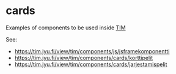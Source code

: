 # cards
Examples of components to be used inside [TIM](tim.jyu.fi)

See:

- <https://tim.jyu.fi/view/tim/components/js/jsframekomponentti>
- <https://tim.jyu.fi/view/tim/components/cards/korttipelit>
- <https://tim.jyu.fi/view/tim/components/cards/jarjestamispelit>
